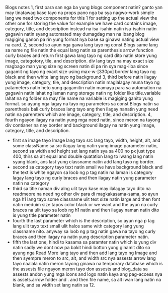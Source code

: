 Blogs notes
1, first para san nga ba yung blogs component natin? ganto yan may tinatawag kase tayo na props pano nga ba sya nagwo-work simple lang we need two components for this 1 for setting up the actual view the other one for storing the value for example we have card contains image, category, title, and description instead na isa-isahin natin isa-isahin natin gagawin natin syang automated may dumagdag man na ibang blog magiging ganon pa rin yung format nya base sa ginawa nating actual view na card.
2, second so ayun nga gawa lang tayo ng const Blogs same lang sa name ng file natin the equal lang natin sa parenthesis arrow function curly braces and return first gawa lang tayo ng card dito natin store yung image, categotory, tile, and description. div lang tayo na may exact size magbago man yung size ng screen natin di pa rin sya mag-iiba since gagamit ng tayo ng exact size using max-w-[330px] border lang tayo ng black and then white lang tayo ng background
3, third before natin ilagay yung image, category, tile, and description natin maglalagay muna tayo ng patameters natin heto yung gagamitin natin mamaya para sa automation na gagawin natin lahat ng laman nung storage natin ng folder like title.variable lahat na ng folder na may file name na variable is magiging ganito yung format. so ayung nga lagay na tayo ng parameters sa const Blogs natin sa parenthesis bali curly braces lang tayo ang then ilagay nanatin yung need natin na paremters which are image, category, title, and description.
4, fourth ngayon ilagay na natin yung mga need natin, since meron na tayong div contianer na nay border and background ilagay na natin yung image, category, title, and description.
- first sa image tayo Image lang tayo src lang tayo, width, height, alt, and some className sa src ilagay lang natin yung image parameter natin, second sa width and height set lang natin sya sa 400 no px just type 400, thirs sa alt equal and double quatation lang to iwang lang natin syang blank, ans last yung classname natin add lang tayo ng border. 
- second sa category tayo text natin small we have background black and the text is white ngayon sa loob ng p tag natin na laman is category lagay lang tayo ng curly braces and then ilagay natin yung parameter natin na category
- third sa title naman div alng ulit tayo kase may ilalagay tayo dito na readmeore na need ng other div para di magkakasama-sama, so ayun nga h1 lang tayo some classname ulit text size natin large and then font natin meduim size tapos color black or we want and the ayun na curly braces na ulit tayo sa loob ng h1 natin and then ilagay naman natin dito is yung title parameter natin
- fourth the last parameter which is the description, so ayun nga p tag lang ulit tayo text small ulit halos same with category lang yung classname nito. anyway sa loob ng p tag natin gawa na tayo ng curly braces and then ilagay na natin yung description parameter natin.
- fifth the last one, hindi to kasama sa paramter natin which is yung div natin sadly we dont now pa bakit hindi botton yung ginamit dito so ayung nga Read More lang tayo and then add lang tayo ng Image and then syempre meron to src, alt, and width src nya assests.arrow lang tayo naalala natin meron tayong ginawa na temporary database which is the assests file ngayon meron tayo don assests and blog_data sa assests andon yung mga icons and logo natin kaya ang pag-access nya is assets.arrow folder and . and then file name, sa alt iwan lang natin na blank, and sa width set lang natin sa 12. 